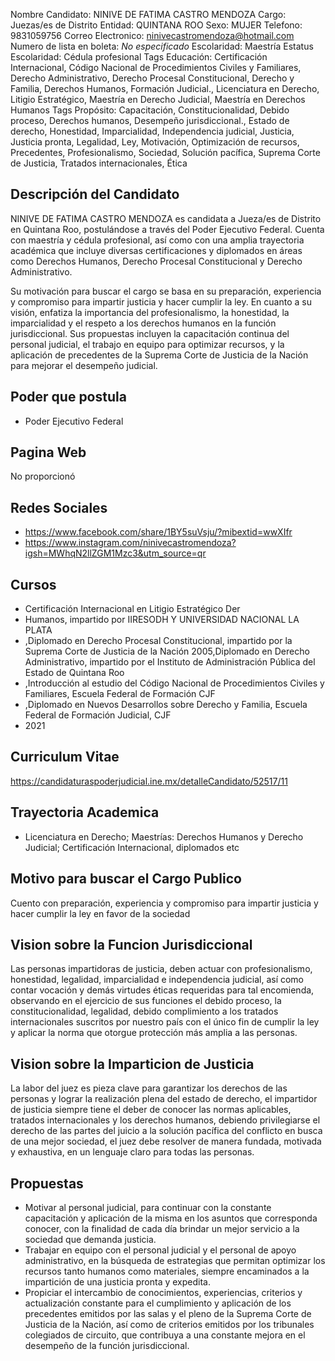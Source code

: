 Nombre Candidato: NINIVE DE FATIMA CASTRO MENDOZA
Cargo: Juezas/es de Distrito
Entidad: QUINTANA ROO
Sexo: MUJER
Telefono: 9831059756
Correo Electronico: ninivecastromendoza@hotmail.com
Numero de lista en boleta: *No especificado*
Escolaridad: Maestría
Estatus Escolaridad: Cédula profesional
Tags Educación: Certificación Internacional, Código Nacional de Procedimientos Civiles y Familiares, Derecho Administrativo, Derecho Procesal Constitucional, Derecho y Familia, Derechos Humanos, Formación Judicial., Licenciatura en Derecho, Litigio Estratégico, Maestría en Derecho Judicial, Maestría en Derechos Humanos
Tags Propósito: Capacitación, Constitucionalidad, Debido proceso, Derechos humanos, Desempeño jurisdiccional., Estado de derecho, Honestidad, Imparcialidad, Independencia judicial, Justicia, Justicia pronta, Legalidad, Ley, Motivación, Optimización de recursos, Precedentes, Profesionalismo, Sociedad, Solución pacífica, Suprema Corte de Justicia, Tratados internacionales, Ética


## Descripción del Candidato 

NINIVE DE FATIMA CASTRO MENDOZA es candidata a Jueza/es de Distrito en Quintana Roo, postulándose a través del Poder Ejecutivo Federal. Cuenta con maestría y cédula profesional, así como con una amplia trayectoria académica que incluye diversas certificaciones y diplomados en áreas como Derechos Humanos, Derecho Procesal Constitucional y Derecho Administrativo.

Su motivación para buscar el cargo se basa en su preparación, experiencia y compromiso para impartir justicia y hacer cumplir la ley.  En cuanto a su visión, enfatiza la importancia del profesionalismo, la honestidad, la imparcialidad y el respeto a los derechos humanos en la función jurisdiccional. Sus propuestas incluyen la capacitación continua del personal judicial, el trabajo en equipo para optimizar recursos, y la aplicación de precedentes de la Suprema Corte de Justicia de la Nación para mejorar el desempeño judicial.


## Poder que postula

- Poder Ejecutivo Federal


## Pagina Web

No proporcionó


## Redes Sociales

- https://www.facebook.com/share/1BY5suVsju/?mibextid=wwXIfr
- https://www.instagram.com/ninivecastromendoza?igsh=MWhqN2llZGM1Mzc3&utm_source=qr


## Cursos

- Certificación Internacional en Litigio Estratégico Der
- Humanos, impartido por IIRESODH Y UNIVERSIDAD NACIONAL LA PLATA
- ,Diplomado en Derecho Procesal Constitucional, impartido por la Suprema Corte de Justicia de la Nación 2005,Diplomado en Derecho Administrativo, impartido por el Instituto de Administración Pública del Estado de Quintana Roo
- ,Introducción al estudio del Código Nacional de Procedimientos Civiles y Familiares, Escuela Federal de Formación CJF
- ,Diplomado en Nuevos Desarrollos sobre Derecho y Familia, Escuela Federal de Formación Judicial, CJF
- 2021


## Curriculum Vitae

https://candidaturaspoderjudicial.ine.mx/detalleCandidato/52517/11


## Trayectoria Academica

- Licenciatura en Derecho; Maestrías: Derechos Humanos y Derecho Judicial; Certificación Internacional, diplomados etc


## Motivo para buscar el Cargo Publico

Cuento con preparación, experiencia y compromiso para impartir justicia y hacer cumplir la ley en favor de la sociedad


## Vision sobre la Funcion Jurisdiccional

Las personas impartidoras de justicia, deben actuar con profesionalismo, honestidad, legalidad, imparcialidad e independencia judicial, así como contar vocación y demás virtudes éticas requeridas para tal encomienda, observando en el ejercicio de sus funciones el debido proceso, la constitucionalidad, legalidad, debido complimiento a los tratados internacionales suscritos por nuestro país con el único fin de cumplir la ley y aplicar la norma que otorgue protección más amplia a las personas.


## Vision sobre la Imparticion de Justicia

La labor del juez es pieza clave para garantizar los derechos de las personas y lograr la realización plena del estado de derecho, el impartidor de justicia siempre tiene el deber de conocer las normas aplicables, tratados internacionales y los derechos humanos, debiendo privilegiarse el derecho de las partes del juicio a la solución pacífica del conflicto en busca de una mejor sociedad, el juez debe resolver de manera fundada, motivada y exhaustiva, en un lenguaje claro para todas las personas.


## Propuestas

- Motivar al personal judicial, para continuar con la constante capacitación y aplicación de la misma en los asuntos que corresponda conocer, con la finalidad de cada día brindar un mejor servicio a la sociedad que demanda justicia.
- Trabajar en equipo con el personal judicial y el personal de apoyo administrativo, en la búsqueda de estrategias que permitan optimizar los recursos tanto humanos como materiales, siempre encaminados a la impartición de una justicia pronta y expedita.
- Propiciar el intercambio de conocimientos, experiencias, criterios y actualización constante para el cumplimiento y aplicación de los precedentes emitidos por las salas y el pleno de la Suprema Corte de Justicia de la Nación, así como de criterios emitidos por los tribunales colegiados de circuito, que contribuya a una constante mejora en el desempeño de la función jurisdiccional.

